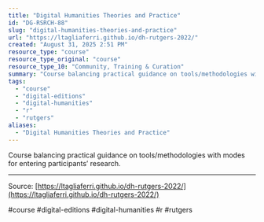 ```yaml
---
title: "Digital Humanities Theories and Practice"
id: "DG-RSRCH-88"
slug: "digital-humanities-theories-and-practice"
url: "https://ltagliaferri.github.io/dh-rutgers-2022/"
created: "August 31, 2025 2:51 PM"
resource_type: "course"
resource_type_original: "course"
resource_type_10: "Community, Training & Curation"
summary: "Course balancing practical guidance on tools/methodologies with modes for entering participants’ research."
tags:
  - "course"
  - "digital-editions"
  - "digital-humanities"
  - "r"
  - "rutgers"
aliases:
  - "Digital Humanities Theories and Practice"
---
```


Course balancing practical guidance on tools/methodologies with modes for entering participants’ research.

---

Source: [https://ltagliaferri.github.io/dh-rutgers-2022/](https://ltagliaferri.github.io/dh-rutgers-2022/)

#course #digital-editions #digital-humanities #r #rutgers
